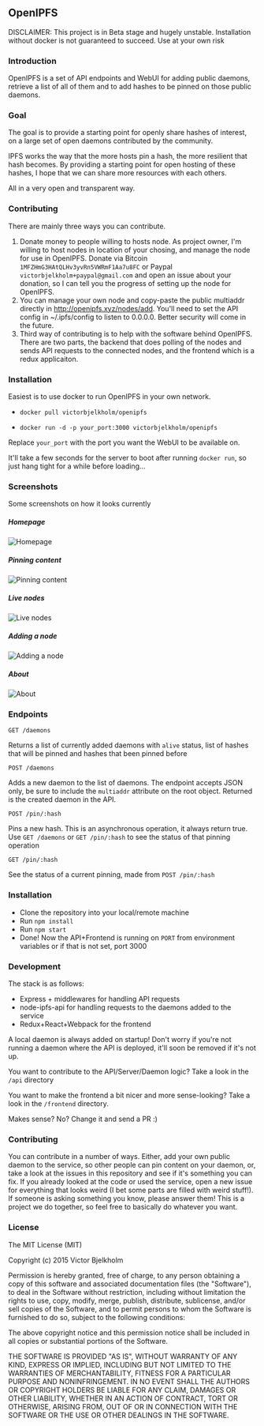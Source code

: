 ## OpenIPFS

DISCLAIMER: This project is in Beta stage and hugely unstable. Installation
without docker is not guaranteed to succeed. Use at your own risk

### Introduction

OpenIPFS is a set of API endpoints and WebUI for adding public daemons, retrieve a list
of all of them and to add hashes to be pinned on those public daemons.

### Goal

The goal is to provide a starting point for openly share hashes of interest,
on a large set of open daemons contributed by the community.

IPFS works the way that the more hosts pin a hash, the more resilient that
hash becomes. By providing a starting point for open hosting of these hashes,
I hope that we can share more resources with each others.

All in a very open and transparent way.

### Contributing

There are mainly three ways you can contribute.

1. Donate money to people willing to hosts node. As project owner, I'm willing to host nodes in location of your chosing, and manage the node for use in OpenIPFS. Donate via Bitcoin `1MFZHmG3HAtQLHv3yvRn5VWRmF1Aa7u8FC` or Paypal `victorbjelkholm+paypal@gmail.com` and open an issue about your donation, so I can tell you the progress of setting up the node for OpenIPFS.
2. You can manage your own node and copy-paste the public multiaddr directly in http://openipfs.xyz/nodes/add. You'll need to set the API config in ~/.ipfs/config to listen to 0.0.0.0. Better security will come in the future.
3. Third way of contributing is to help with the software behind OpenIPFS. There are two parts, the backend that does polling of the nodes and sends API requests to the connected nodes, and the frontend which is a redux applicaiton.

### Installation

Easiest is to use docker to run OpenIPFS in your own network.

* `docker pull victorbjelkholm/openipfs`

* `docker run -d -p your_port:3000 victorbjelkholm/openipfs`

Replace `your_port` with the port you want the WebUI to be available on.

It'll take a few seconds for the server to boot after running `docker run`, so
just hang tight for a while before loading...

### Screenshots

Some screenshots on how it looks currently

##### Homepage
![Homepage](http://i.imgur.com/amwccoW.png)

##### Pinning content
![Pinning content](http://i.imgur.com/naZTfK7.png)

##### Live nodes
![Live nodes](http://i.imgur.com/KDcfO4M.png)

##### Adding a node
![Adding a node](http://i.imgur.com/zY4Edbe.png)

##### About
![About](http://i.imgur.com/ADcHfDF.png)

### Endpoints

`GET /daemons`

Returns a list of currently added daemons with `alive` status, list of hashes
that will be pinned and hashes that been pinned before

`POST /daemons`

Adds a new daemon to the list of daemons. The endpoint accepts JSON only, be sure
to include the `multiaddr` attribute on the root object. Returned is the created
daemon in the API.

`POST /pin/:hash`

Pins a new hash. This is an asynchronous operation, it always return true. Use
`GET /daemons` or `GET /pin/:hash` to see the status of that pinning operation

`GET /pin/:hash`

See the status of a current pinning, made from `POST /pin/:hash`

### Installation

* Clone the repository into your local/remote machine
* Run `npm install`
* Run `npm start`
* Done! Now the API+Frontend is running on `PORT` from environment variables or if
that is not set, port 3000

### Development

The stack is as follows:
* Express + middlewares for handling API requests
* node-ipfs-api for handling requests to the daemons added to the service
* Redux+React+Webpack for the frontend

A local daemon is always added on startup! Don't worry if you're not running
a daemon where the API is deployed, it'll soon be removed if it's not up.

You want to contribute to the API/Server/Daemon logic? Take a look in the `/api`
directory

You want to make the frontend a bit nicer and more sense-looking? Take a look in
the `/frontend` directory.

Makes sense? No? Change it and send a PR :)

### Contributing

You can contribute in a number of ways. Either, add your own public daemon to
the service, so other people can pin content on your daemon, or, take a look
at the issues in this repository and see if it's something you can fix. If
you already looked at the code or used the service, open a new issue for everything
that looks weird (I bet some parts are filled with weird stuff!). If someone
is asking something you know, please answer them! This is a project we do together,
so feel free to basically do whatever you want.


### License

The MIT License (MIT)

Copyright (c) 2015 Victor Bjelkholm

Permission is hereby granted, free of charge, to any person obtaining a copy
of this software and associated documentation files (the "Software"), to deal
in the Software without restriction, including without limitation the rights
to use, copy, modify, merge, publish, distribute, sublicense, and/or sell
copies of the Software, and to permit persons to whom the Software is
furnished to do so, subject to the following conditions:

The above copyright notice and this permission notice shall be included in
all copies or substantial portions of the Software.

THE SOFTWARE IS PROVIDED "AS IS", WITHOUT WARRANTY OF ANY KIND, EXPRESS OR
IMPLIED, INCLUDING BUT NOT LIMITED TO THE WARRANTIES OF MERCHANTABILITY,
FITNESS FOR A PARTICULAR PURPOSE AND NONINFRINGEMENT. IN NO EVENT SHALL THE
AUTHORS OR COPYRIGHT HOLDERS BE LIABLE FOR ANY CLAIM, DAMAGES OR OTHER
LIABILITY, WHETHER IN AN ACTION OF CONTRACT, TORT OR OTHERWISE, ARISING FROM,
OUT OF OR IN CONNECTION WITH THE SOFTWARE OR THE USE OR OTHER DEALINGS IN
THE SOFTWARE.
